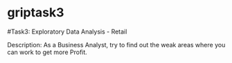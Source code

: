 # griptask3

#Task3: Exploratory Data Analysis - Retail

Description: As a Business Analyst, try to find out the weak areas where you can work to get more Profit.
